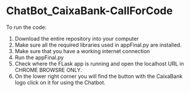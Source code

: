 # ChatBot_CaixaBank-CallForCode

To run the code:
1. Download the entire repository into your computer
2. Make sure all the required libraries used in appFinal.py are installed.
3. Make sure that you have a working internet connection
4. Run the appFinal.py
5. Check where the FLask app is running and open the localhost URL in CHROME BROWSRE ONLY.
6. On the lower right corner you will find the button with the CaixaBank logo click on it for using the Chatbot.
